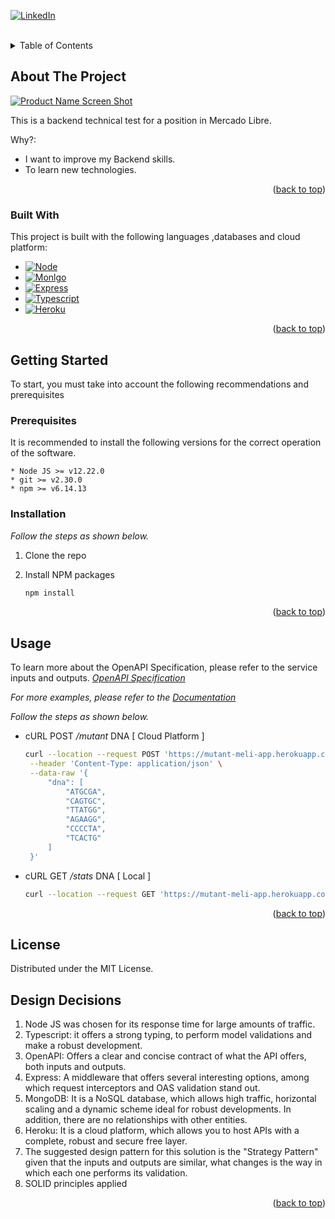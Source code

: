 <div id="top"></div>
<!--
*** Thanks for checking out the Best-README-Template. If you have a suggestion
*** that would make this better, please fork the repo and create a pull request
*** or simply open an issue with the tag "enhancement".
*** Don't forget to give the project a star!
*** Thanks again! Now go create something AMAZING! :D 
-->



<!-- PROJECT SHIELDS -->
[![LinkedIn][linkedin-shield]][linkedin-url]



<!-- PROJECT LOGO -->
<br />

<!-- TABLE OF CONTENTS -->
<details>
  <summary>Table of Contents</summary>
  <ol>
    <li>
      <a href="#about-the-project">About The Project</a>
      <ul>
        <li><a href="#built-with">Built With</a></li>
      </ul>
    </li>
    <li>
      <a href="#getting-started">Getting Started</a>
      <ul>
        <li><a href="#prerequisites">Prerequisites</a></li>
        <li><a href="#installation">Installation</a></li>
      </ul>
    </li>
    <li><a href="#usage">Usage</a></li>
    <li><a href="#license">License</a></li>
    <li><a href="#design-decisions">Design Decisions</a></li>
  </ol>
</details>



<!-- ABOUT THE PROJECT -->
## About The Project

[![Product Name Screen Shot][product-screenshot]](https://studio.apicur.io/preview?aid=74334)

This is a backend technical test for a position in Mercado Libre. 

Why?:
* I want to improve my Backend skills.
* To learn new technologies.

<p align="right">(<a href="#top">back to top</a>)</p>



### Built With

This project is built with the following languages ,databases and cloud platform:

* [![Node][Node.js]][Node-url]
* [![Monlgo][MongoDB]][Mongo-url]
* [![Express][Express]][Express-url]
* [![Typescript][Typescript]][Typescript-url]
* [![Heroku][Heroku]][Heroku-url]

<p align="right">(<a href="#top">back to top</a>)</p>



<!-- GETTING STARTED -->
## Getting Started

To start, you must take into account the following recommendations and prerequisites

### Prerequisites

It is recommended to install the following versions for the correct operation of the software.

  ```
  * Node JS >= v12.22.0
  * git >= v2.30.0
  * npm >= v6.14.13
  ```

### Installation

_Follow the steps as shown below._

1. Clone the repo

2. Install NPM packages
   ```sh
   npm install
   ```

<p align="right">(<a href="#top">back to top</a>)</p>



<!-- USAGE EXAMPLES -->
## Usage

To learn more about the OpenAPI Specification, please refer to the service inputs and outputs. _[OpenAPI Specification](https://studio.apicur.io/preview?aid=74334)_ 

_For more examples, please refer to the [Documentation](https://studio.apicur.io/preview?aid=74334)_

_Follow the steps as shown below._

* cURL POST _/mutant_ DNA [ Cloud Platform ]
   ```bash
   curl --location --request POST 'https://mutant-meli-app.herokuapp.com/mutant' \
    --header 'Content-Type: application/json' \
    --data-raw '{
        "dna": [
            "ATGCGA",
            "CAGTGC",
            "TTATGG",
            "AGAAGG",
            "CCCCTA",
            "TCACTG"
        ]
    }'
   ```
* cURL GET _/stats_ DNA [ Local ]
   ```bash
   curl --location --request GET 'https://mutant-meli-app.herokuapp.com/stats'
    ```

<p align="right">(<a href="#top">back to top</a>)</p>

<!-- LICENSE -->
## License

Distributed under the MIT License.



<!-- DESIGN DECISIONS -->
## Design Decisions

1. Node JS was chosen for its response time for large amounts of traffic.
2. Typescript: it offers a strong typing, to perform model validations and make a robust development.
3. OpenAPI: Offers a clear and concise contract of what the API offers, both inputs and outputs.
4. Express: A middleware that offers several interesting options, among which request interceptors and OAS validation stand out.
5. MongoDB: It is a NoSQL database, which allows high traffic, horizontal scaling and a dynamic scheme ideal for robust developments. In addition, there are no relationships with other entities.
6. Heroku: It is a cloud platform, which allows you to host APIs with a complete, robust and secure free layer.
7. The suggested design pattern for this solution is the "Strategy Pattern" given that the inputs and outputs are similar, what changes is the way in which each one performs its validation.
8. SOLID principles applied

<p align="right">(<a href="#top">back to top</a>)</p>

<!-- MARKDOWN LINKS & IMAGES -->
<!-- https://www.markdownguide.org/basic-syntax/#reference-style-links -->
[linkedin-shield]: https://img.shields.io/badge/-LinkedIn-black.svg?style=for-the-badge&logo=linkedin&colorB=555
[linkedin-url]: https://linkedin.com/in/efarias04
[product-screenshot]: static/principal.jpg
[Node.js]: https://img.shields.io/badge/node.js-000000?style=for-the-badge&logo=nodedotjs&logoColor=green
[Node-url]: https://nodejs.org/es/
[MongoDB]: https://img.shields.io/badge/mongodb-000000?style=for-the-badge&logo=mongodb&logoColor=green
[Mongo-url]: https://www.mongodb.com/es
[Express]: https://img.shields.io/badge/express-000000?style=for-the-badge&logo=express&logoColor=4FC08D
[Express-url]: https://expressjs.com/es/
[Typescript]: https://img.shields.io/badge/typescript-000000?style=for-the-badge&logo=typescript&logoColor=3178c6
[Typescript-url]: https://www.typescriptlang.org/
[Heroku]: https://img.shields.io/badge/heroku-000000?style=for-the-badge&logo=heroku&logoColor=79589f
[Heroku-url]: https://dashboard.heroku.com/apps
[Heroku]: https://img.shields.io/badge/heroku-000000?style=for-the-badge&logo=heroku&logoColor=79589f
[Heroku-url]: https://dashboard.heroku.com/apps
